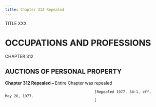 ```yaml
---
title: Chapter 312 Repealed
---
```


TITLE XXX
                                             
OCCUPATIONS AND PROFESSIONS
===========================

CHAPTER 312
                                             
AUCTIONS OF PERSONAL PROPERTY
-----------------------------

**Chapter 312 Repealed –** Entire Chapter was repealed


                                             [Repealed 1977, 34:1, eff. May 28, 1977.
                                             ]
